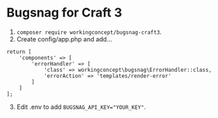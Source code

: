 # Bugsnag for Craft 3

1. `composer require workingconcept/bugsnag-craft3`.
2. Create config/app.php and add...  
```
return [
    'components' => [
        'errorHandler' => [
            'class' => workingconcept\bugsnag\ErrorHandler::class,
            'errorAction' => 'templates/render-error'
        ]
    ]
];
```
3. Edit .env to add `BUGSNAG_API_KEY="YOUR_KEY"`.